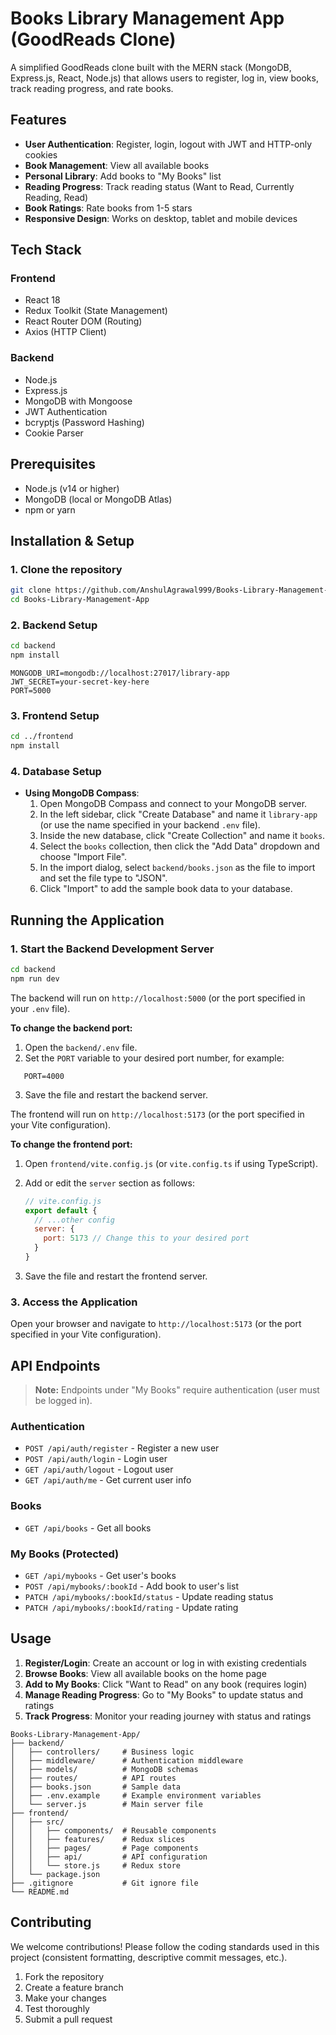 # Books Library Management App (GoodReads Clone)

A simplified GoodReads clone built with the MERN stack (MongoDB, Express.js, React, Node.js) that allows users to register, log in, view books, track reading progress, and rate books.

## Features

- **User Authentication**: Register, login, logout with JWT and HTTP-only cookies
- **Book Management**: View all available books
- **Personal Library**: Add books to "My Books" list
- **Reading Progress**: Track reading status (Want to Read, Currently Reading, Read)
- **Book Ratings**: Rate books from 1-5 stars
- **Responsive Design**: Works on desktop, tablet and mobile devices

## Tech Stack

### Frontend

- React 18
- Redux Toolkit (State Management)
- React Router DOM (Routing)
- Axios (HTTP Client)

### Backend

- Node.js
- Express.js
- MongoDB with Mongoose
- JWT Authentication
- bcryptjs (Password Hashing)
- Cookie Parser

## Prerequisites

- Node.js (v14 or higher)
- MongoDB (local or MongoDB Atlas)
- npm or yarn

## Installation & Setup

### 1. Clone the repository

```bash
git clone https://github.com/AnshulAgrawal999/Books-Library-Management-App.git
cd Books-Library-Management-App
```

### 2. Backend Setup

```bash
cd backend
npm install
```

```env
MONGODB_URI=mongodb://localhost:27017/library-app
JWT_SECRET=your-secret-key-here
PORT=5000
```

### 3. Frontend Setup

```bash
cd ../frontend
npm install
```

### 4. Database Setup

- **Using MongoDB Compass**:  
  1. Open MongoDB Compass and connect to your MongoDB server.
  2. In the left sidebar, click "Create Database" and name it `library-app` (or use the name specified in your backend `.env` file).
  3. Inside the new database, click "Create Collection" and name it `books`.
  4. Select the `books` collection, then click the "Add Data" dropdown and choose "Import File".
  5. In the import dialog, select `backend/books.json` as the file to import and set the file type to "JSON".
  6. Click "Import" to add the sample book data to your database.

## Running the Application

### 1. Start the Backend Development Server

```bash
cd backend
npm run dev
```

The backend will run on `http://localhost:5000` (or the port specified in your `.env` file).

**To change the backend port:**  

1. Open the `backend/.env` file.  
2. Set the `PORT` variable to your desired port number, for example:  

```env
   PORT=4000
```

3. Save the file and restart the backend server.

The frontend will run on `http://localhost:5173` (or the port specified in your Vite configuration).

**To change the frontend port:**  

1. Open `frontend/vite.config.js` (or `vite.config.ts` if using TypeScript).  

2. Add or edit the `server` section as follows:

   ```js
   // vite.config.js
   export default {
     // ...other config
     server: {
       port: 5173 // Change this to your desired port
     }
   }
   ```

3. Save the file and restart the frontend server.

### 3. Access the Application

Open your browser and navigate to `http://localhost:5173` (or the port specified in your Vite configuration).

## API Endpoints

> **Note:** Endpoints under "My Books" require authentication (user must be logged in).

### Authentication

- `POST /api/auth/register` - Register a new user
- `POST /api/auth/login` - Login user
- `GET /api/auth/logout` - Logout user
- `GET /api/auth/me` - Get current user info

### Books

- `GET /api/books` - Get all books

### My Books (Protected)

- `GET /api/mybooks` - Get user's books
- `POST /api/mybooks/:bookId` - Add book to user's list
- `PATCH /api/mybooks/:bookId/status` - Update reading status
- `PATCH /api/mybooks/:bookId/rating` - Update rating

## Usage

1. **Register/Login**: Create an account or log in with existing credentials
2. **Browse Books**: View all available books on the home page
3. **Add to My Books**: Click "Want to Read" on any book (requires login)
4. **Manage Reading Progress**: Go to "My Books" to update status and ratings
5. **Track Progress**: Monitor your reading journey with status and ratings

```text
Books-Library-Management-App/
├── backend/
│   ├── controllers/     # Business logic
│   ├── middleware/      # Authentication middleware
│   ├── models/          # MongoDB schemas
│   ├── routes/          # API routes
│   ├── books.json       # Sample data
│   ├── .env.example     # Example environment variables
│   └── server.js        # Main server file
├── frontend/
│   ├── src/
│   │   ├── components/  # Reusable components
│   │   ├── features/    # Redux slices
│   │   ├── pages/       # Page components
│   │   ├── api/         # API configuration
│   │   └── store.js     # Redux store
│   └── package.json
├── .gitignore           # Git ignore file
└── README.md

```

## Contributing

We welcome contributions! Please follow the coding standards used in this project (consistent formatting, descriptive commit messages, etc.).

1. Fork the repository
2. Create a feature branch
3. Make your changes
4. Test thoroughly
5. Submit a pull request
